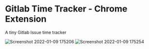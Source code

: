 # Gitlab Time Tracker - Chrome Extension

A tiny Gitlab Issue time tracker

![Screenshot 2022-01-09 175206](https://user-images.githubusercontent.com/63426702/148693754-d24e874c-b021-41b2-bb95-1d3f512bbed6.png)
![Screenshot 2022-01-09 175254](https://user-images.githubusercontent.com/63426702/148693759-fba8379a-c64c-4d5e-beb5-0e364fcb32af.png)
